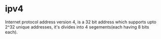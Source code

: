 # ipv4

Internet protocol address version 4, is a 32 bit address which supports upto 2^32 unique addresses, it's divides into 4 segements(each having 8 bits each).